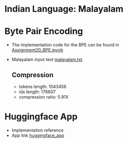 # Indian Language: Malayalam

# Byte Pair Encoding
- The implementation code for the BPE can be found in [Assignment20_BPE.ipynb](https://github.com/mrrahul011/ERAV2/blob/main/Assignment_20/Assignment20_BPE.ipynb)
- Malayalam input text [malayalam.txt](https://github.com/mrrahul011/ERAV2/blob/main/Assignment_20/malayalam.txt)
  
  ## Compression
  - tokens length: 1043456
  - ids length: 176607
  - compression ratio: 5.91X

# Huggingface App
  - Implementation reference [](https://github.com/mrrahul011/ERAV2/blob/main/Assignment_20/Assignment20_gradio_app.ipynb)
  - App link [huggingface_app](https://huggingface.co/spaces/mrrahul011/ERAV2_A20)
